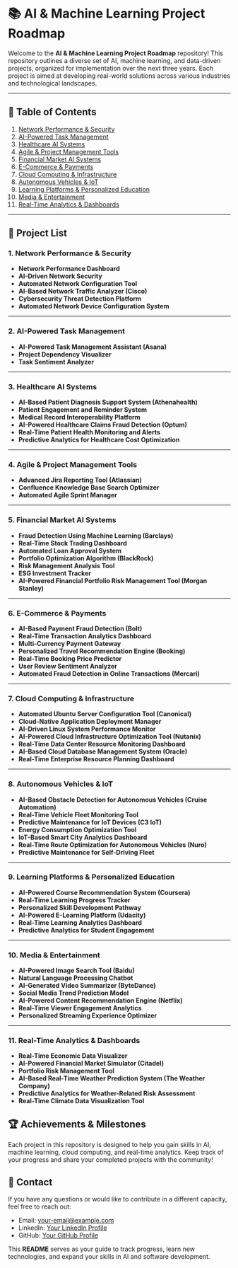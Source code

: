 # 📚 AI & Machine Learning Project Roadmap

Welcome to the **AI & Machine Learning Project Roadmap** repository! This repository outlines a diverse set of AI, machine learning, and data-driven projects, organized for implementation over the next three years. Each project is aimed at developing real-world solutions across various industries and technological landscapes.

---

## 📝 Table of Contents

1. [Network Performance & Security](#network-performance--security)
2. [AI-Powered Task Management](#ai-powered-task-management)
3. [Healthcare AI Systems](#healthcare-ai-systems)
4. [Agile & Project Management Tools](#agile--project-management-tools)
5. [Financial Market AI Systems](#financial-market-ai-systems)
6. [E-Commerce & Payments](#e-commerce--payments)
7. [Cloud Computing & Infrastructure](#cloud-computing--infrastructure)
8. [Autonomous Vehicles & IoT](#autonomous-vehicles--iot)
9. [Learning Platforms & Personalized Education](#learning-platforms--personalized-education)
10. [Media & Entertainment](#media--entertainment)
11. [Real-Time Analytics & Dashboards](#real-time-analytics--dashboards)

---

## 🚀 Project List

### 1. Network Performance & Security

- **Network Performance Dashboard**
- **AI-Driven Network Security**
- **Automated Network Configuration Tool**
- **AI-Based Network Traffic Analyzer (Cisco)**
- **Cybersecurity Threat Detection Platform**
- **Automated Network Device Configuration System**

---

### 2. AI-Powered Task Management

- **AI-Powered Task Management Assistant (Asana)**
- **Project Dependency Visualizer**
- **Task Sentiment Analyzer**

---

### 3. Healthcare AI Systems

- **AI-Based Patient Diagnosis Support System (Athenahealth)**
- **Patient Engagement and Reminder System**
- **Medical Record Interoperability Platform**
- **AI-Powered Healthcare Claims Fraud Detection (Optum)**
- **Real-Time Patient Health Monitoring and Alerts**
- **Predictive Analytics for Healthcare Cost Optimization**

---

### 4. Agile & Project Management Tools

- **Advanced Jira Reporting Tool (Atlassian)**
- **Confluence Knowledge Base Search Optimizer**
- **Automated Agile Sprint Manager**

---

### 5. Financial Market AI Systems

- **Fraud Detection Using Machine Learning (Barclays)**
- **Real-Time Stock Trading Dashboard**
- **Automated Loan Approval System**
- **Portfolio Optimization Algorithm (BlackRock)**
- **Risk Management Analysis Tool**
- **ESG Investment Tracker**
- **AI-Powered Financial Portfolio Risk Management Tool (Morgan Stanley)**

---

### 6. E-Commerce & Payments

- **AI-Based Payment Fraud Detection (Bolt)**
- **Real-Time Transaction Analytics Dashboard**
- **Multi-Currency Payment Gateway**
- **Personalized Travel Recommendation Engine (Booking)**
- **Real-Time Booking Price Predictor**
- **User Review Sentiment Analyzer**
- **Automated Fraud Detection in Online Transactions (Mercari)**

---

### 7. Cloud Computing & Infrastructure

- **Automated Ubuntu Server Configuration Tool (Canonical)**
- **Cloud-Native Application Deployment Manager**
- **AI-Driven Linux System Performance Monitor**
- **AI-Powered Cloud Infrastructure Optimization Tool (Nutanix)**
- **Real-Time Data Center Resource Monitoring Dashboard**
- **AI-Based Cloud Database Management System (Oracle)**
- **Real-Time Enterprise Resource Planning Dashboard**

---

### 8. Autonomous Vehicles & IoT

- **AI-Based Obstacle Detection for Autonomous Vehicles (Cruise Automation)**
- **Real-Time Vehicle Fleet Monitoring Tool**
- **Predictive Maintenance for IoT Devices (C3 IoT)**
- **Energy Consumption Optimization Tool**
- **IoT-Based Smart City Analytics Dashboard**
- **Real-Time Route Optimization for Autonomous Vehicles (Nuro)**
- **Predictive Maintenance for Self-Driving Fleet**

---

### 9. Learning Platforms & Personalized Education

- **AI-Powered Course Recommendation System (Coursera)**
- **Real-Time Learning Progress Tracker**
- **Personalized Skill Development Pathway**
- **AI-Powered E-Learning Platform (Udacity)**
- **Real-Time Learning Analytics Dashboard**
- **Predictive Analytics for Student Engagement**

---

### 10. Media & Entertainment

- **AI-Powered Image Search Tool (Baidu)**
- **Natural Language Processing Chatbot**
- **AI-Generated Video Summarizer (ByteDance)**
- **Social Media Trend Prediction Model**
- **AI-Powered Content Recommendation Engine (Netflix)**
- **Real-Time Viewer Engagement Analytics**
- **Personalized Streaming Experience Optimizer**

---

### 11. Real-Time Analytics & Dashboards

- **Real-Time Economic Data Visualizer**
- **AI-Powered Financial Market Simulator (Citadel)**
- **Portfolio Risk Management Tool**
- **AI-Based Real-Time Weather Prediction System (The Weather Company)**
- **Predictive Analytics for Weather-Related Risk Assessment**
- **Real-Time Climate Data Visualization Tool**



## 🏆 Achievements & Milestones

Each project in this repository is designed to help you gain skills in AI, machine learning, cloud computing, and real-time analytics. Keep track of your progress and share your completed projects with the community!


## 📧 Contact

If you have any questions or would like to contribute in a different capacity, feel free to reach out:

- Email: [your-email@example.com](mailto:2236767.cse.cec@cgc.edu.in)
- LinkedIn: [Your LinkedIn Profile](https://www.linkedin.com/in/dipusingh02)
- GitHub: [Your GitHub Profile](https://github.com/dipusingh02)



This **README** serves as your guide to track progress, learn new technologies, and expand your skills in AI and software development.



